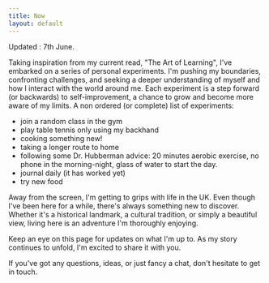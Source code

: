 ```yaml
---
title: Now
layout: default
---
```

Updated : 7th June.

Taking inspiration from my current read, "The Art of Learning", I've embarked on a series of personal experiments. I'm pushing my boundaries, confronting challenges, and seeking a deeper understanding of myself and how I interact with the world around me. Each experiment is a step forward (or backwards) to self-improvement, a chance to grow and become more aware of my limits.
A non ordered (or complete) list of experiments:
- join a random class in the gym
- play table tennis only using my backhand
- cooking something new!
- taking a longer route to home
- following some Dr. Hubberman advice: 20 minutes aerobic exercise, no phone in the morning-night, glass of water to start the day.
- journal daily (it has worked yet)
- try new food

Away from the screen, I'm getting to grips with life in the UK. Even though I've been here for a while, there's always something new to discover. Whether it's a historical landmark, a cultural tradition, or simply a beautiful view, living here is an adventure I'm thoroughly enjoying.

Keep an eye on this page for updates on what I'm up to. As my story continues to unfold, I'm excited to share it with you.

If you've got any questions, ideas, or just fancy a chat, don't hesitate to get in touch.
